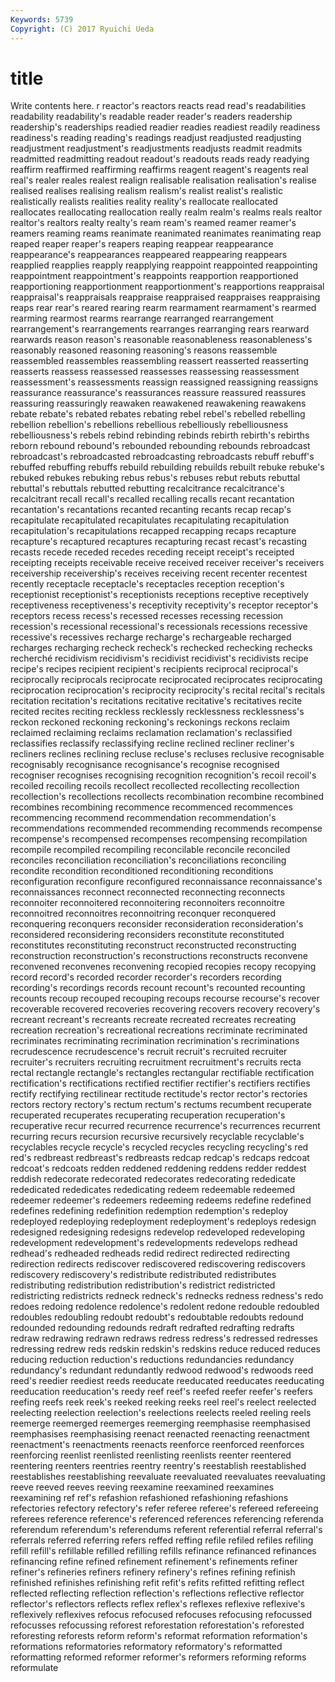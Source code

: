 ```yaml
---
Keywords: 5739 
Copyright: (C) 2017 Ryuichi Ueda
---
```


# title

Write contents here.
r reactor's reactors reacts
read read's readabilities readability readability's readable reader reader's readers readership
readership's readerships readied readier readies readiest readily readiness readiness's reading
reading's readings readjust readjusted readjusting readjustment readjustment's readjustments readjusts readmit
readmits readmitted readmitting readout readout's readouts reads ready readying reaffirm
reaffirmed reaffirming reaffirms reagent reagent's reagents real real's realer reales
realest realign realisable realisation realisation's realise realised realises realising realism
realism's realist realist's realistic realistically realists realities reality reality's reallocate
reallocated reallocates reallocating reallocation really realm realm's realms reals realtor
realtor's realtors realty realty's ream ream's reamed reamer reamer's reamers
reaming reams reanimate reanimated reanimates reanimating reap reaped reaper reaper's
reapers reaping reappear reappearance reappearance's reappearances reappeared reappearing reappears reapplied
reapplies reapply reapplying reappoint reappointed reappointing reappointment reappointment's reappoints reapportion
reapportioned reapportioning reapportionment reapportionment's reapportions reappraisal reappraisal's reappraisals reappraise reappraised
reappraises reappraising reaps rear rear's reared rearing rearm rearmament rearmament's
rearmed rearming rearmost rearms rearrange rearranged rearrangement rearrangement's rearrangements rearranges
rearranging rears rearward rearwards reason reason's reasonable reasonableness reasonableness's reasonably
reasoned reasoning reasoning's reasons reassemble reassembled reassembles reassembling reassert reasserted
reasserting reasserts reassess reassessed reassesses reassessing reassessment reassessment's reassessments reassign
reassigned reassigning reassigns reassurance reassurance's reassurances reassure reassured reassures reassuring
reassuringly reawaken reawakened reawakening reawakens rebate rebate's rebated rebates rebating
rebel rebel's rebelled rebelling rebellion rebellion's rebellions rebellious rebelliously rebelliousness
rebelliousness's rebels rebind rebinding rebinds rebirth rebirth's rebirths reborn rebound
rebound's rebounded rebounding rebounds rebroadcast rebroadcast's rebroadcasted rebroadcasting rebroadcasts rebuff
rebuff's rebuffed rebuffing rebuffs rebuild rebuilding rebuilds rebuilt rebuke rebuke's
rebuked rebukes rebuking rebus rebus's rebuses rebut rebuts rebuttal rebuttal's
rebuttals rebutted rebutting recalcitrance recalcitrance's recalcitrant recall recall's recalled recalling
recalls recant recantation recantation's recantations recanted recanting recants recap recap's
recapitulate recapitulated recapitulates recapitulating recapitulation recapitulation's recapitulations recapped recapping recaps
recapture recapture's recaptured recaptures recapturing recast recast's recasting recasts recede
receded recedes receding receipt receipt's receipted receipting receipts receivable receive
received receiver receiver's receivers receivership receivership's receives receiving recent recenter
recentest recently receptacle receptacle's receptacles reception reception's receptionist receptionist's receptionists
receptions receptive receptively receptiveness receptiveness's receptivity receptivity's receptor receptor's receptors
recess recess's recessed recesses recessing recession recession's recessional recessional's recessionals
recessions recessive recessive's recessives recharge recharge's rechargeable recharged recharges recharging
recheck recheck's rechecked rechecking rechecks recherché recidivism recidivism's recidivist recidivist's
recidivists recipe recipe's recipes recipient recipient's recipients reciprocal reciprocal's reciprocally
reciprocals reciprocate reciprocated reciprocates reciprocating reciprocation reciprocation's reciprocity reciprocity's recital
recital's recitals recitation recitation's recitations recitative recitative's recitatives recite recited
recites reciting reckless recklessly recklessness recklessness's reckon reckoned reckoning reckoning's
reckonings reckons reclaim reclaimed reclaiming reclaims reclamation reclamation's reclassified reclassifies
reclassify reclassifying recline reclined recliner recliner's recliners reclines reclining recluse
recluse's recluses reclusive recognisable recognisably recognisance recognisance's recognise recognised recogniser
recognises recognising recognition recognition's recoil recoil's recoiled recoiling recoils recollect
recollected recollecting recollection recollection's recollections recollects recombination recombine recombined recombines
recombining recommence recommenced recommences recommencing recommend recommendation recommendation's recommendations recommended
recommending recommends recompense recompense's recompensed recompenses recompensing recompilation recompile recompiled
recompiling reconcilable reconcile reconciled reconciles reconciliation reconciliation's reconciliations reconciling recondite
recondition reconditioned reconditioning reconditions reconfiguration reconfigure reconfigured reconnaissance reconnaissance's reconnaissances
reconnect reconnected reconnecting reconnects reconnoiter reconnoitered reconnoitering reconnoiters reconnoitre reconnoitred
reconnoitres reconnoitring reconquer reconquered reconquering reconquers reconsider reconsideration reconsideration's reconsidered
reconsidering reconsiders reconstitute reconstituted reconstitutes reconstituting reconstruct reconstructed reconstructing reconstruction
reconstruction's reconstructions reconstructs reconvene reconvened reconvenes reconvening recopied recopies recopy
recopying record record's recorded recorder recorder's recorders recording recording's recordings
records recount recount's recounted recounting recounts recoup recouped recouping recoups
recourse recourse's recover recoverable recovered recoveries recovering recovers recovery recovery's
recreant recreant's recreants recreate recreated recreates recreating recreation recreation's recreational
recreations recriminate recriminated recriminates recriminating recrimination recrimination's recriminations recrudescence recrudescence's
recruit recruit's recruited recruiter recruiter's recruiters recruiting recruitment recruitment's recruits
recta rectal rectangle rectangle's rectangles rectangular rectifiable rectification rectification's rectifications
rectified rectifier rectifier's rectifiers rectifies rectify rectifying rectilinear rectitude rectitude's
rector rector's rectories rectors rectory rectory's rectum rectum's rectums recumbent
recuperate recuperated recuperates recuperating recuperation recuperation's recuperative recur recurred recurrence
recurrence's recurrences recurrent recurring recurs recursion recursive recursively recyclable recyclable's
recyclables recycle recycle's recycled recycles recycling recycling's red red's redbreast
redbreast's redbreasts redcap redcap's redcaps redcoat redcoat's redcoats redden reddened
reddening reddens redder reddest reddish redecorate redecorated redecorates redecorating rededicate
rededicated rededicates rededicating redeem redeemable redeemed redeemer redeemer's redeemers redeeming
redeems redefine redefined redefines redefining redefinition redemption redemption's redeploy redeployed
redeploying redeployment redeployment's redeploys redesign redesigned redesigning redesigns redevelop redeveloped
redeveloping redevelopment redevelopment's redevelopments redevelops redhead redhead's redheaded redheads redid
redirect redirected redirecting redirection redirects rediscover rediscovered rediscovering rediscovers rediscovery
rediscovery's redistribute redistributed redistributes redistributing redistribution redistribution's redistrict redistricted redistricting
redistricts redneck redneck's rednecks redness redness's redo redoes redoing redolence
redolence's redolent redone redouble redoubled redoubles redoubling redoubt redoubt's redoubtable
redoubts redound redounded redounding redounds redraft redrafted redrafting redrafts redraw
redrawing redrawn redraws redress redress's redressed redresses redressing redrew reds
redskin redskin's redskins reduce reduced reduces reducing reduction reduction's reductions
redundancies redundancy redundancy's redundant redundantly redwood redwood's redwoods reed reed's
reedier reediest reeds reeducate reeducated reeducates reeducating reeducation reeducation's reedy
reef reef's reefed reefer reefer's reefers reefing reefs reek reek's
reeked reeking reeks reel reel's reelect reelected reelecting reelection reelection's
reelections reelects reeled reeling reels reemerge reemerged reemerges reemerging reemphasise
reemphasised reemphasises reemphasising reenact reenacted reenacting reenactment reenactment's reenactments reenacts
reenforce reenforced reenforces reenforcing reenlist reenlisted reenlisting reenlists reenter reentered
reentering reenters reentries reentry reentry's reestablish reestablished reestablishes reestablishing reevaluate
reevaluated reevaluates reevaluating reeve reeved reeves reeving reexamine reexamined reexamines
reexamining ref ref's refashion refashioned refashioning refashions refectories refectory refectory's
refer referee referee's refereed refereeing referees reference reference's referenced references
referencing referenda referendum referendum's referendums referent referential referral referral's referrals
referred referring refers reffed reffing refile refiled refiles refiling refill
refill's refillable refilled refilling refills refinance refinanced refinances refinancing refine
refined refinement refinement's refinements refiner refiner's refineries refiners refinery refinery's
refines refining refinish refinished refinishes refinishing refit refit's refits refitted
refitting reflect reflected reflecting reflection reflection's reflections reflective reflector reflector's
reflectors reflects reflex reflex's reflexes reflexive reflexive's reflexively reflexives refocus
refocused refocuses refocusing refocussed refocusses refocussing reforest reforestation reforestation's reforested
reforesting reforests reform reform's reformat reformation reformation's reformations reformatories reformatory
reformatory's reformatted reformatting reformed reformer reformer's reformers reforming reforms reformulate
